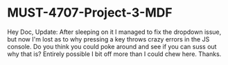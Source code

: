 # MUST-4707-Project-3-MDF
Hey Doc, 
Update:
After sleeping on it I managed to fix the dropdown issue, but now I'm lost as to why pressing a key throws crazy errors in the JS console. Do you think you could poke around and see if you can suss  out why that is? Entirely possible I bit off more than I could chew here. Thanks.
